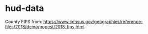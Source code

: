 # hud-data

County FIPS from: https://www.census.gov/geographies/reference-files/2018/demo/popest/2018-fips.html